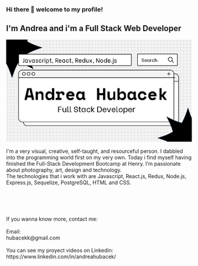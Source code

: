 ### Hi there 👋 welcome to my profile!

## I'm Andrea and i'm a Full Stack Web Developer


![img](/images/andreahubacek1.jpeg)

I'm a very visual, creative, self-taught, and resourceful person.
I dabbled into the programming world first on my very own. Today i find myself having finished the Full-Stack Development Bootcamp at Henry.
I’m passionate about photography, art, design and technology.
<br>
The technologies that i work with are Javascript, React.js, Redux, Node.js, Express.js, Sequelize, PostgreSQL, HTML and CSS.

<br>
<br>
<br>
<br>
If you wanna know more, contact me:
<br>
<br>
Email:
<br>
hubacekk@gmail.com
<br>
<br>
You can see my proyect videos on Linkedin:
<br>
https://www.linkedin.com/in/andreahubacek/

